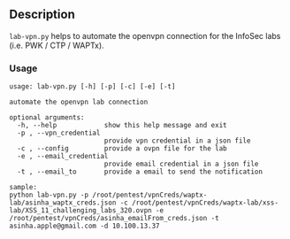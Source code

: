 ## Description
`lab-vpn.py` helps to automate the openvpn connection for the InfoSec labs (i.e. PWK / CTP / WAPTx).

### Usage
```
usage: lab-vpn.py [-h] [-p] [-c] [-e] [-t]

automate the openvpn lab connection

optional arguments:
  -h, --help            show this help message and exit
  -p , --vpn_credential 
                        provide vpn credential in a json file
  -c , --config         provide a ovpn file for the lab
  -e , --email_credential 
                        provide email credential in a json file
  -t , --email_to       provide a email to send the notification

sample:
python lab-vpn.py -p /root/pentest/vpnCreds/waptx-lab/asinha_waptx_creds.json -c /root/pentest/vpnCreds/waptx-lab/xss-lab/XSS_11_challenging_labs_320.ovpn -e /root/pentest/vpnCreds/asinha_emailFrom_creds.json -t asinha.apple@gmail.com -d 10.100.13.37

```


 


